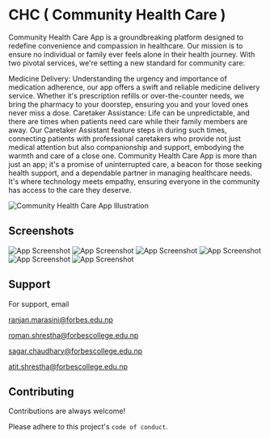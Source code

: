 
# CHC ( Community Health Care )

Community Health Care App is a groundbreaking platform designed to redefine convenience and compassion in healthcare. Our mission is to ensure no individual or family ever feels alone in their health journey. With two pivotal services, we're setting a new standard for community care:

Medicine Delivery: Understanding the urgency and importance of medication adherence, our app offers a swift and reliable medicine delivery service. Whether it's prescription refills or over-the-counter needs, we bring the pharmacy to your doorstep, ensuring you and your loved ones never miss a dose.
Caretaker Assistance: Life can be unpredictable, and there are times when patients need care while their family members are away. Our Caretaker Assistant feature steps in during such times, connecting patients with professional caretakers who provide not just medical attention but also companionship and support, embodying the warmth and care of a close one.
Community Health Care App is more than just an app; it's a promise of uninterrupted care, a beacon for those seeking health support, and a dependable partner in managing healthcare needs. It's where technology meets empathy, ensuring everyone in the community has access to the care they deserve.

![Community Health Care App Illustration](./CHC-Logo.png)









## Screenshots

![App Screenshot](./Screenshots/Login%20Page%20section%20.png)
![App Screenshot](./Screenshots/Dashboard%20for%20user%20.png)
![App Screenshot](./Screenshots/Doctor%20Dahsboard%20.png)
![App Screenshot](./Screenshots/Health%20support.png)
![App Screenshot](./Screenshots/Home%20Page%20screen%20shot%20.png)
![App Screenshot](./Screenshots/Medicine%20Page.png)



## Support

For support, email 

ranjan.marasini@forbes.edu.np 

roman.shrestha@forbescollege.edu.np 

sagar.chaudhary@forbescollege.edu.np 

atit.shrestha@forbescollege.edu.np





## Contributing

Contributions are always welcome!

Please adhere to this project's `code of conduct`.

